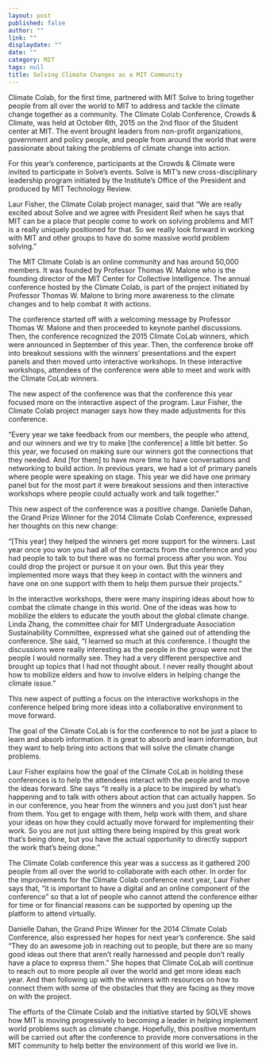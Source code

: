 ```yaml
---
layout: post
published: false
author: ""
link: ""
displaydate: ""
date: ""
category: MIT
tags: null
title: Solving Climate Changes as a MIT Community
---
```



Climate Colab, for the first time, partnered with MIT Solve to bring together people from all over the world to MIT to address and tackle the climate change together as a community. The Climate Colab Conference, Crowds & Climate, was held at October 6th, 2015 on the 2nd floor of the Student center at MIT. The event brought leaders from non-profit organizations, government and policy people, and people from around the world that were passionate about taking the problems of climate change into action. 

For this year’s conference, participants at the Crowds & Climate were invited to participate in Solve’s events. Solve is MIT’s new cross-disciplinary leadership program initiated by the Institute’s Office of the President and produced by MIT Technology Review. 

                                 

Laur Fisher, the Climate Colab project manager, said that “We are really excited about Solve and we agree with President Reif when he says that MIT can be a place that people come to work on solving problems and MIT is a really uniquely positioned for that.  So we really look forward in working with MIT and other groups to have do some massive world problem solving.”

The MIT Climate Colab is an online community and has around 50,000 members. It was founded by Professor Thomas W. Malone who is the founding director of the MIT Center for Collective Intelligence. The annual conference hosted by the Climate Colab, is part of the project initiated by Professor Thomas W. Malone to bring more awareness to the climate changes and to help combat it with actions. 

The conference started off with a welcoming message by Professor Thomas W. Malone and then proceeded to keynote panhel discussions. Then, the conference recognized the 2015 Climate CoLab winners, which were announced in September of this year. Then, the conference broke off into breakout sessions with the winners’ presentations and the expert panels and then moved unto interactive workshops. In these interactive workshops, attendees of the conference were able to meet and work with the Climate CoLab winners. 

The new aspect of the conference was that the conference this year focused more on the interactive aspect of the program. Laur Fisher, the Climate Colab project manager says how they made adjustments for this conference. 

“Every year we take feedback from our members, the people who attend, and our winners and we try to make [the conference] a little bit better. So this year, we focused on making sure our winners got the connections that they needed. And [for them] to have more time to have conversations and networking to build action. In previous years, we had a lot of primary panels where people were speaking on stage. This year we did have one primary panel but for the most part it were breakout sessions and then interactive workshops where people could actually work and talk together.”

This new aspect of the conference was a positive change. Danielle Dahan, the Grand Prize Winner for the 2014 Climate Colab Conference, expressed her thoughts on this new change: 

“[This year] they helped the winners get more support for the winners. Last year once you won you had all of the contacts from the conference and you had people to talk to but there was no formal process after you won. You could drop the project or pursue it on your own. But this year they implemented more ways that they keep in contact with the winners and have one on one support with them to help them pursue their projects.”
                      

In the interactive workshops, there were many inspiring ideas about how to combat the climate change in this world. One of the ideas was how to mobilize the elders to educate the youth about the global climate change. Linda Zhang, the committee chair for MIT Undergraduate Association Sustainability Committee, expressed what she gained out of attending the conference. She said, “I learned so much at this conference. I thought the discussions were really interesting as the people in the group were not the people I would normally see. They had a very different perspective and brought up topics that I had not thought about. I never really thought about how to mobilize elders and how to involve elders in helping change the climate issue.” 

This new aspect of putting a focus on the interactive workshops in the conference helped bring more ideas into a collaborative environment to move forward. 

The goal of the Climate CoLab is for the conference to not be just a place to learn and absorb information. It is great to absorb and learn information, but they want to help bring into actions that will solve the climate change problems.

 Laur Fisher explains how the goal of the Climate CoLab in holding these conferences is to help the attendees interact with the people and to move the ideas forward. She says “it really is a place to be inspired by what’s happening and to talk with others about action that can actually happen. So in our conference, you hear from the winners and you just don’t just hear from them. You get to engage with them, help work with them, and share your ideas on how they could actually move forward for implementing their work. So you are not just sitting there being inspired by this great work that’s being done, but you have the actual opportunity to directly support the work that’s being done.”

The Climate Colab conference this year was a success as it gathered 200 people from all over the world to collaborate with each other. In order for the improvements for the Climate Colab conference next year, Laur Fisher says that, “it is important to have a digital and an online component of the conference” so that a lot of people who cannot attend the conference either for time or for financial reasons can be supported by opening up the platform to attend virtually. 
 
Danielle Dahan, the Grand Prize Winner for the 2014 Climate Colab Conference, also expressed her hopes for next year’s conference. She said “They do an awesome job in reaching out to people, but there are so many good ideas out there that aren’t really harnessed and people don’t really have a place to express them.” She hopes that Climate CoLab will continue to reach out to more people all over the world and get more ideas each year. And then following up with the winners with resources on how to connect them with some of the obstacles that they are facing as they move on with the project. 

 

The efforts of the Climate Colab and the initiative started by SOLVE shows how MIT is moving progressively to becoming a leader in helping implement world problems such as climate change. Hopefully, this positive momentum will be carried out after the conference to provide more conversations in the MIT community to help better the environment of this world we live in. 

